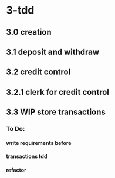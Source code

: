 # 3-tdd

## 3.0 creation

## 3.1 deposit and withdraw

## 3.2 credit control

## 3.2.1 clerk for credit control

## 3.3 WIP store transactions

### To Do:

#### write requirements before

#### transactions tdd

#### refactor
